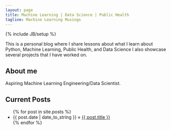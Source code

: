 ```yaml
---
layout: page
title: Machine Learning | Data Science | Public Health
tagline: Machine Learning Musings
---
```

{% include JB/setup %}

This is a personal blog where I share lessons about what I learn about Python, Machine Learning, Public Health, and Data Science
I also showcase several projects that I have worked on. 

## About me

Aspiring Machine Learning Engineering/Data Scientist.

    
## Current Posts
<ul class="posts">
  {% for post in site.posts %}
    <li><span>{{ post.date | date_to_string }}</span> &raquo; <a href="{{ BASE_PATH }}{{ post.url }}">{{ post.title }}</a></li>
  {% endfor %}
</ul>